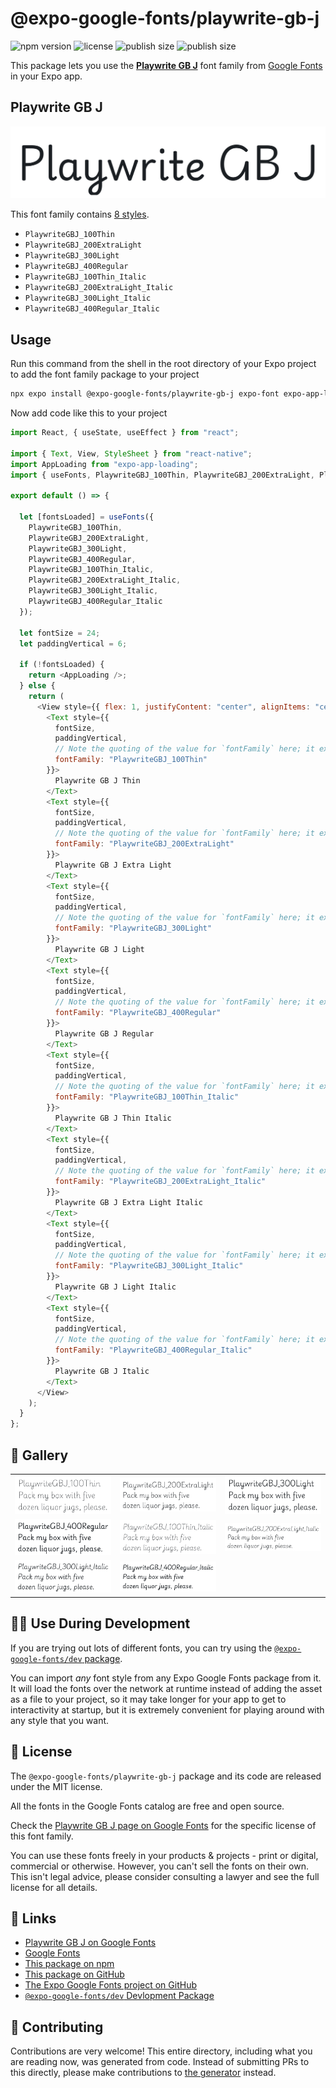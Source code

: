 # @expo-google-fonts/playwrite-gb-j

![npm version](https://flat.badgen.net/npm/v/@expo-google-fonts/playwrite-gb-j)
![license](https://flat.badgen.net/github/license/expo/google-fonts)
![publish size](https://flat.badgen.net/packagephobia/install/@expo-google-fonts/playwrite-gb-j)
![publish size](https://flat.badgen.net/packagephobia/publish/@expo-google-fonts/playwrite-gb-j)

This package lets you use the [**Playwrite GB J**](https://fonts.google.com/specimen/Playwrite+GB+J) font family from [Google Fonts](https://fonts.google.com/) in your Expo app.

## Playwrite GB J

![Playwrite GB J](./font-family.png)

This font family contains [8 styles](#-gallery).

- `PlaywriteGBJ_100Thin`
- `PlaywriteGBJ_200ExtraLight`
- `PlaywriteGBJ_300Light`
- `PlaywriteGBJ_400Regular`
- `PlaywriteGBJ_100Thin_Italic`
- `PlaywriteGBJ_200ExtraLight_Italic`
- `PlaywriteGBJ_300Light_Italic`
- `PlaywriteGBJ_400Regular_Italic`

## Usage

Run this command from the shell in the root directory of your Expo project to add the font family package to your project

```sh
npx expo install @expo-google-fonts/playwrite-gb-j expo-font expo-app-loading
```

Now add code like this to your project

```js
import React, { useState, useEffect } from "react";

import { Text, View, StyleSheet } from "react-native";
import AppLoading from "expo-app-loading";
import { useFonts, PlaywriteGBJ_100Thin, PlaywriteGBJ_200ExtraLight, PlaywriteGBJ_300Light, PlaywriteGBJ_400Regular, PlaywriteGBJ_100Thin_Italic, PlaywriteGBJ_200ExtraLight_Italic, PlaywriteGBJ_300Light_Italic, PlaywriteGBJ_400Regular_Italic } from '@expo-google-fonts/playwrite-gb-j';

export default () => {

  let [fontsLoaded] = useFonts({
    PlaywriteGBJ_100Thin, 
    PlaywriteGBJ_200ExtraLight, 
    PlaywriteGBJ_300Light, 
    PlaywriteGBJ_400Regular, 
    PlaywriteGBJ_100Thin_Italic, 
    PlaywriteGBJ_200ExtraLight_Italic, 
    PlaywriteGBJ_300Light_Italic, 
    PlaywriteGBJ_400Regular_Italic
  });

  let fontSize = 24;
  let paddingVertical = 6;

  if (!fontsLoaded) {
    return <AppLoading />;
  } else {
    return (
      <View style={{ flex: 1, justifyContent: "center", alignItems: "center" }}>
        <Text style={{
          fontSize,
          paddingVertical,
          // Note the quoting of the value for `fontFamily` here; it expects a string!
          fontFamily: "PlaywriteGBJ_100Thin"
        }}>
          Playwrite GB J Thin
        </Text>
        <Text style={{
          fontSize,
          paddingVertical,
          // Note the quoting of the value for `fontFamily` here; it expects a string!
          fontFamily: "PlaywriteGBJ_200ExtraLight"
        }}>
          Playwrite GB J Extra Light
        </Text>
        <Text style={{
          fontSize,
          paddingVertical,
          // Note the quoting of the value for `fontFamily` here; it expects a string!
          fontFamily: "PlaywriteGBJ_300Light"
        }}>
          Playwrite GB J Light
        </Text>
        <Text style={{
          fontSize,
          paddingVertical,
          // Note the quoting of the value for `fontFamily` here; it expects a string!
          fontFamily: "PlaywriteGBJ_400Regular"
        }}>
          Playwrite GB J Regular
        </Text>
        <Text style={{
          fontSize,
          paddingVertical,
          // Note the quoting of the value for `fontFamily` here; it expects a string!
          fontFamily: "PlaywriteGBJ_100Thin_Italic"
        }}>
          Playwrite GB J Thin Italic
        </Text>
        <Text style={{
          fontSize,
          paddingVertical,
          // Note the quoting of the value for `fontFamily` here; it expects a string!
          fontFamily: "PlaywriteGBJ_200ExtraLight_Italic"
        }}>
          Playwrite GB J Extra Light Italic
        </Text>
        <Text style={{
          fontSize,
          paddingVertical,
          // Note the quoting of the value for `fontFamily` here; it expects a string!
          fontFamily: "PlaywriteGBJ_300Light_Italic"
        }}>
          Playwrite GB J Light Italic
        </Text>
        <Text style={{
          fontSize,
          paddingVertical,
          // Note the quoting of the value for `fontFamily` here; it expects a string!
          fontFamily: "PlaywriteGBJ_400Regular_Italic"
        }}>
          Playwrite GB J Italic
        </Text>
      </View>
    );
  }
};
```

## 🔡 Gallery


||||
|-|-|-|
|![PlaywriteGBJ_100Thin](./PlaywriteGBJ_100Thin.ttf.png)|![PlaywriteGBJ_200ExtraLight](./PlaywriteGBJ_200ExtraLight.ttf.png)|![PlaywriteGBJ_300Light](./PlaywriteGBJ_300Light.ttf.png)||
|![PlaywriteGBJ_400Regular](./PlaywriteGBJ_400Regular.ttf.png)|![PlaywriteGBJ_100Thin_Italic](./PlaywriteGBJ_100Thin_Italic.ttf.png)|![PlaywriteGBJ_200ExtraLight_Italic](./PlaywriteGBJ_200ExtraLight_Italic.ttf.png)||
|![PlaywriteGBJ_300Light_Italic](./PlaywriteGBJ_300Light_Italic.ttf.png)|![PlaywriteGBJ_400Regular_Italic](./PlaywriteGBJ_400Regular_Italic.ttf.png)|||


## 👩‍💻 Use During Development

If you are trying out lots of different fonts, you can try using the [`@expo-google-fonts/dev` package](https://github.com/expo/google-fonts/tree/master/font-packages/dev#readme).

You can import _any_ font style from any Expo Google Fonts package from it. It will load the fonts over the network at runtime instead of adding the asset as a file to your project, so it may take longer for your app to get to interactivity at startup, but it is extremely convenient for playing around with any style that you want.


## 📖 License

The `@expo-google-fonts/playwrite-gb-j` package and its code are released under the MIT license.

All the fonts in the Google Fonts catalog are free and open source.

Check the [Playwrite GB J page on Google Fonts](https://fonts.google.com/specimen/Playwrite+GB+J) for the specific license of this font family.

You can use these fonts freely in your products & projects - print or digital, commercial or otherwise. However, you can't sell the fonts on their own. This isn't legal advice, please consider consulting a lawyer and see the full license for all details.

## 🔗 Links

- [Playwrite GB J on Google Fonts](https://fonts.google.com/specimen/Playwrite+GB+J)
- [Google Fonts](https://fonts.google.com/)
- [This package on npm](https://www.npmjs.com/package/@expo-google-fonts/playwrite-gb-j)
- [This package on GitHub](https://github.com/expo/google-fonts/tree/master/font-packages/playwrite-gb-j)
- [The Expo Google Fonts project on GitHub](https://github.com/expo/google-fonts)
- [`@expo-google-fonts/dev` Devlopment Package](https://github.com/expo/google-fonts/tree/master/font-packages/dev)

## 🤝 Contributing

Contributions are very welcome! This entire directory, including what you are reading now, was generated from code. Instead of submitting PRs to this directly, please make contributions to [the generator](https://github.com/expo/google-fonts/tree/master/packages/generator) instead.
